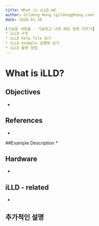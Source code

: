 ```yaml
---
title: What is iLLD.md
author: Gildong Hong (gildong@hong.com)  
date: 2018-01-30

[기술할 내용들 - 기술하고 나면 해당 항목 지우기]
* iLLD 구조
* iLLD help file 읽기
* iLLD example 실행해 보기
* iLLD 활용 방법
---
```


# What is iLLD?

## Objectives
*

## References
*

##Example Description 
*

## Hardware
* ​

## iLLD - related
*

## 추가적인 설명